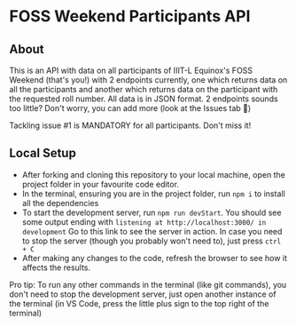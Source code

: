# FOSS Weekend Participants API

## About

This is an API with data on all participants of IIIT-L Equinox's FOSS Weekend (that's you!) with 2 endpoints currently, one which returns data on all the participants and another which returns data on the participant with the requested roll number. All data is in JSON format. 2 endpoints sounds too little? Don't worry, you can add more (look at the Issues tab 👀)

Tackling issue #1 is MANDATORY for all participants. Don't miss it!

## Local Setup

- After forking and cloning this repository to your local machine, open the project folder in your favourite code editor.
- In the terminal, ensuring you are in the project folder, run `npm i` to install all the dependencies
- To start the development server, run `npm run devStart`. You should see some output ending with `listening at http://localhost:3000/ in development` Go to this link to see the server in action. In case you need to stop the server (though you probably won't need to), just press `ctrl + C`
- After making any changes to the code, refresh the browser to see how it affects the results.

Pro tip: To run any other commands in the terminal (like git commands), you don't need to stop the development server, just open another instance of the terminal (in VS Code, press the little plus sign to the top right of the terminal)
